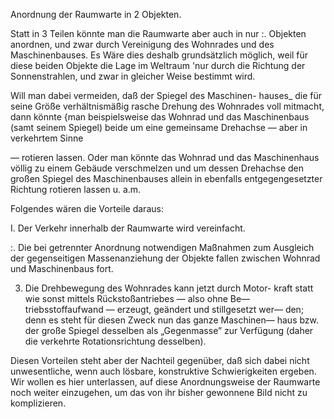 Anordnung der Raumwarte in 2 Objekten.

Statt in 3 Teilen könnte man die Raumwarte aber auch
in nur :. Objekten anordnen, und zwar durch Vereinigung
des Wohnrades und des Maschinenbauses. Es Wäre dies deshalb
grundsätzlich möglich, weil für diese beiden Objekte die Lage
im Weltraum 'nur durch die Richtung der Sonnenstrahlen, und
zwar in gleicher Weise bestimmt wird.

Will man dabei vermeiden, daß der Spiegel des Maschinen-
hauses_ die für seine Größe verhältnismäßig rasche Drehung des
Wohnrades voll mitmacht, dann könnte {man beispielsweise das
Wohnrad und das Maschinenbaus (samt seinem Spiegel) beide
um eine gemeinsame Drehachse — aber in verkehrtem Sinne

— rotieren lassen. Oder man könnte das Wohnrad und das
Maschinenhaus völlig zu einem Gebäude verschmelzen und um
dessen Drehachse den großen Spiegel des Maschinenbauses allein
in ebenfalls entgegengesetzter Richtung rotieren lassen u. a.m.

Folgendes wären die Vorteile daraus:

I. Der Verkehr innerhalb der Raumwarte wird vereinfacht.

:. Die bei getrennter Anordnung notwendigen Maßnahmen
zum Ausgleich der gegenseitigen Massenanziehung der Objekte
fallen zwischen Wohnrad und Maschinenbaus fort.

3. Die Drehbewegung des Wohnrades kann jetzt durch Motor-
kraft statt wie sonst mittels Rückstoßantriebes — also ohne Be—
triebsstoffaufwand — erzeugt, geändert und stillgesetzt wer—
den; denn es steht für diesen Zweck nun das ganze Maschinen—
haus bzw. der große Spiegel desselben als „Gegenmasse” zur
Verfügung (daher die verkehrte Rotationsrichtung desselben).

Diesen Vorteilen steht aber der Nachteil gegenüber, daß
sich dabei nicht unwesentliche, wenn auch lösbare, konstruktive
Schwierigkeiten ergeben. Wir wollen es hier unterlassen, auf
diese Anordnungsweise der Raumwarte noch weiter einzugehen,
um das von ihr bisher gewonnene Bild nicht zu komplizieren.

